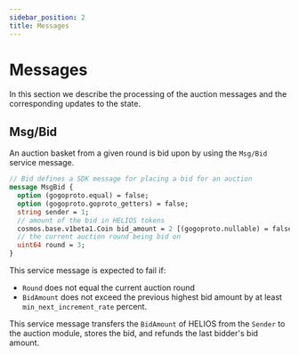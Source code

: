 ```yaml
---
sidebar_position: 2
title: Messages  
---
```


# Messages

In this section we describe the processing of the auction messages and the corresponding updates to the state.

## Msg/Bid

An auction basket from a given round is bid upon by using the `Msg/Bid` service message.

```protobuf
// Bid defines a SDK message for placing a bid for an auction
message MsgBid {
  option (gogoproto.equal) = false;
  option (gogoproto.goproto_getters) = false;
  string sender = 1;
  // amount of the bid in HELIOS tokens
  cosmos.base.v1beta1.Coin bid_amount = 2 [(gogoproto.nullable) = false];
  // the current auction round being bid on
  uint64 round = 3;
}
```

This service message is expected to fail if:

- `Round` does not equal the current auction round
- `BidAmount` does not exceed the previous highest bid amount by at least `min_next_increment_rate` percent.

This service message transfers the `BidAmount` of HELIOS from the `Sender` to the auction module, stores the bid, and refunds the last bidder's bid amount.

